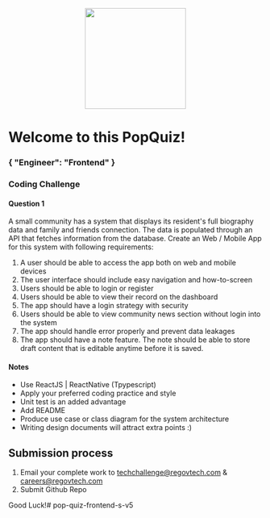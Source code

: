 <p align="center"> 
    <img src="https://regov-store.s3.ap-southeast-1.amazonaws.com/REGOV+Logo_CMYK.png" width="200" >
</p>

# Welcome to this PopQuiz!
### { "Engineer": "Frontend" }

### Coding Challenge

#### Question 1

A small community has a system that displays its resident's full biography data and family and friends connection. The data is populated through an API that fetches information from the database. Create an Web / Mobile App for this system with following requirements:

1. A user should be able to access the app both on web and mobile devices
2. The user interface should include easy navigation and how-to-screen
3. Users should be able to login or register
4. Users should be able to view their record on the dashboard
5. The app should have a login strategy with security
6. Users should be able to view community news section without login into the system
7. The app should handle error properly and prevent data leakages
8. The app should have a note feature. The note should be able to store draft content that is editable anytime before it is saved.


#### Notes

- Use ReactJS | ReactNative (Tpypescript)
- Apply your preferred coding practice and style
- Unit test is an added advantage
- Add README
- Produce use case or class diagram for the system architecture 
- Writing design documents will attract extra points :)


## Submission process

1. Email your complete work to techchallenge@regovtech.com & careers@regovtech.com
2. Submit Github Repo

Good Luck!# pop-quiz-frontend-s-v5
